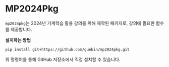 # MP2024Pkg

`mp2024pkg`는 2024년 기계학습 활용 강의를 위해 제작된 패키지로, 강의에 필요한 함수를 제공합니다. 

**설치하는 방법**

```
pip install git+https://github.com/guebin/mp2024pkg.git
```

위 명령어를 통해 GitHub 저장소에서 직접 설치할 수 있습니다.
